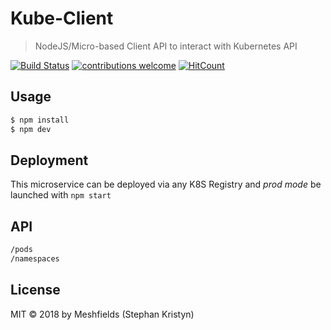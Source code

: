 # Kube-Client
> NodeJS/Micro-based Client API to interact with Kubernetes API

[![Build Status](https://travis-ci.org/nottinhill/kube-client-micro.svg?branch=master)](https://travis-ci.org/nottinhill/kube-client-micro) [![contributions welcome](https://img.shields.io/badge/contributions-welcome-brightgreen.svg?style=flat)](https://github.com/nottinhill/kube-client-micro/issues) [![HitCount](http://hits.dwyl.io/nottinhil/kube-client-micro.svg)](http://hits.dwyl.io/nottinhil/kube-client-micro)

## Usage

```bash
$ npm install
$ npm dev
```


## Deployment

This microservice can be deployed via any K8S Registry and *prod mode* be launched with `npm start`

## API

```bash
/pods
/namespaces
```

## License

MIT © 2018 by Meshfields (Stephan Kristyn)
